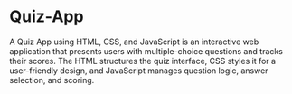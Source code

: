 # Quiz-App
A Quiz App using HTML, CSS, and JavaScript is an interactive web application that presents users with multiple-choice questions and tracks their scores. The HTML structures the quiz interface, CSS styles it for a user-friendly design, and JavaScript manages question logic, answer selection, and scoring. 
